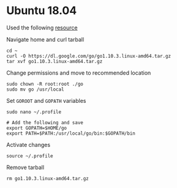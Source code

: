 # Ubuntu 18.04
Used the following [resource](https://www.digitalocean.com/community/tutorials/how-to-install-go-on-ubuntu-18-04)

Navigate home and curl tarball
```
cd ~
curl -O https://dl.google.com/go/go1.10.3.linux-amd64.tar.gz
tar xvf go1.10.3.linux-amd64.tar.gz
```

Change permissions and move to recommended location
```
sudo chown -R root:root ./go
sudo mv go /usr/local
```

Set `GOROOT` and `GOPATH` variables
```
sudo nano ~/.profile

# Add the following and save
export GOPATH=$HOME/go
export PATH=$PATH:/usr/local/go/bin:$GOPATH/bin
```

Activate changes
```
source ~/.profile
```

Remove tarball
```
rm go1.10.3.linux-amd64.tar.gz
```